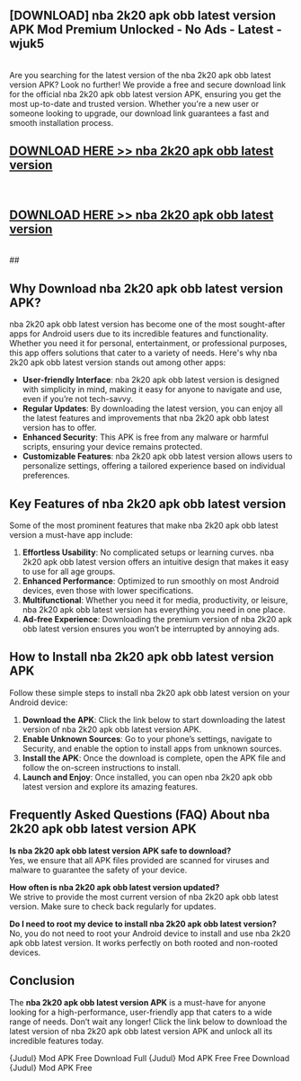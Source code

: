 ## [DOWNLOAD] nba 2k20 apk obb latest version APK Mod  Premium Unlocked - No Ads - Latest - wjuk5 <br>
<br>
Are you searching for the latest version of the nba 2k20 apk obb latest version APK? Look no further! We provide a free and secure download link for the official nba 2k20 apk obb latest version APK, ensuring you get the most up-to-date and trusted version. Whether you're a new user or someone looking to upgrade, our download link guarantees a fast and smooth installation process.


## [DOWNLOAD HERE >> nba 2k20 apk obb latest version](http://leaked.freeplayer.one?title=nba_2k20_apk_obb_latest_version&ref=23)
  <br>

## [DOWNLOAD HERE >> nba 2k20 apk obb latest version](http://leaked.freeplayer.one?title=nba_2k20_apk_obb_latest_version&ref=23)
  <br>
  ##



## Why Download nba 2k20 apk obb latest version APK?

nba 2k20 apk obb latest version has become one of the most sought-after apps for Android users due to its incredible features and functionality. Whether you need it for personal, entertainment, or professional purposes, this app offers solutions that cater to a variety of needs. Here's why nba 2k20 apk obb latest version stands out among other apps:

- **User-friendly Interface**: nba 2k20 apk obb latest version is designed with simplicity in mind, making it easy for anyone to navigate and use, even if you’re not tech-savvy.
- **Regular Updates**: By downloading the latest version, you can enjoy all the latest features and improvements that nba 2k20 apk obb latest version has to offer.
- **Enhanced Security**: This APK is free from any malware or harmful scripts, ensuring your device remains protected.
- **Customizable Features**: nba 2k20 apk obb latest version allows users to personalize settings, offering a tailored experience based on individual preferences.

## Key Features of nba 2k20 apk obb latest version

Some of the most prominent features that make nba 2k20 apk obb latest version a must-have app include:

1. **Effortless Usability**: No complicated setups or learning curves. nba 2k20 apk obb latest version offers an intuitive design that makes it easy to use for all age groups.
2. **Enhanced Performance**: Optimized to run smoothly on most Android devices, even those with lower specifications.
3. **Multifunctional**: Whether you need it for media, productivity, or leisure, nba 2k20 apk obb latest version has everything you need in one place.
4. **Ad-free Experience**: Downloading the premium version of nba 2k20 apk obb latest version ensures you won’t be interrupted by annoying ads.

## How to Install nba 2k20 apk obb latest version APK

Follow these simple steps to install nba 2k20 apk obb latest version on your Android device:

1. **Download the APK**: Click the link below to start downloading the latest version of nba 2k20 apk obb latest version APK.
2. **Enable Unknown Sources**: Go to your phone’s settings, navigate to Security, and enable the option to install apps from unknown sources.
3. **Install the APK**: Once the download is complete, open the APK file and follow the on-screen instructions to install.
4. **Launch and Enjoy**: Once installed, you can open nba 2k20 apk obb latest version and explore its amazing features.

## Frequently Asked Questions (FAQ) About nba 2k20 apk obb latest version APK

**Is nba 2k20 apk obb latest version APK safe to download?**  
Yes, we ensure that all APK files provided are scanned for viruses and malware to guarantee the safety of your device.

**How often is nba 2k20 apk obb latest version updated?**  
We strive to provide the most current version of nba 2k20 apk obb latest version. Make sure to check back regularly for updates.

**Do I need to root my device to install nba 2k20 apk obb latest version?**  
No, you do not need to root your Android device to install and use nba 2k20 apk obb latest version. It works perfectly on both rooted and non-rooted devices.

## Conclusion

The **nba 2k20 apk obb latest version APK** is a must-have for anyone looking for a high-performance, user-friendly app that caters to a wide range of needs. Don’t wait any longer! Click the link below to download the latest version of nba 2k20 apk obb latest version APK and unlock all its incredible features today.

{Judul} Mod APK Free
Download Full {Judul} Mod APK Free
Free Download {Judul} Mod APK Free

